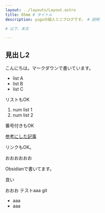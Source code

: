```yaml
---
layout: ../layouts/Layout.astro
title: 85mm # タイトル
description: yugoの個人ミニブログです。 # 説明

# 以下、本文

---
```


## 見出し2

こんにちは。マークダウンで書いています。

- list A
- list B
- list C

リストもOK

1. num list 1
2. num list 2

番号付きもOK

[参考にした記事](https://qiita.com/kskwtnk/items/1c850060de2c5a3db738)

リンクもOK。


おおおおおお

Obsidianで書いてます。


良い


おおお
テストaaa
git


- aaa
- aaa